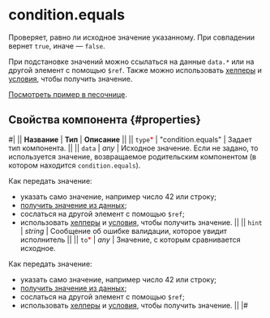 # condition.equals

Проверяет, равно ли исходное значение указанному. При совпадении вернет `true`, иначе — `false`.

При подстановке значений можно ссылаться на данные `data.*` или на другой элемент с помощью `$ref`. Также можно использовать [хелперы](helpers.md) и [условия](conditions.md), чтобы получить значение.

[Посмотреть пример в песочнице](https://clck.ru/QMmPE).

## Свойства компонента {#properties}

#|
|| **Название** | **Тип** | **Описание** ||
|| `type`<span style="color: red">\*</span> | "condition.equals" | Задает тип компонента. ||
|| `data` | _any_ | Исходное значение. Если не задано, то используется значение, возвращаемое родительским компонентом (в котором находится `condition.equals`).

Как передать значение:

- указать само значение, например число 42 или строку;
- [получить значение из данных](../operations/work-with-data.md);
- сослаться на другой элемент с помощью `$ref`;
- использовать [хелперы](helpers.md) и [условия](conditions.md), чтобы получить значение. ||
  || `hint` | _string_ | Сообщение об ошибке валидации, которое увидит исполнитель ||
  || `to`<span style="color: red">\*</span> | _any_ | Значение, c которым сравнивается исходное.

Как передать значение:

- указать само значение, например число 42 или строку;
- [получить значение из данных](../operations/work-with-data.md);
- сослаться на другой элемент с помощью `$ref`;
- использовать [хелперы](helpers.md) и [условия](conditions.md), чтобы получить значение. ||
  |#
